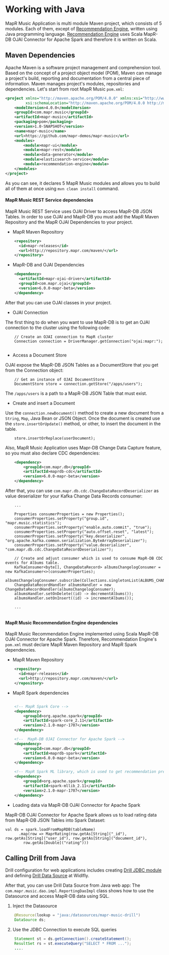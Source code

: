 # Working with Java

MapR Music Application is multi module Maven project, which consists of 5 modules. Each of them, except of 
[Recommendation Engine](https://github.com/mapr-demos/mapr-music/tree/master/recommendation-engine), written using Java 
programming language. [Recommendation Engine](https://github.com/mapr-demos/mapr-music/tree/master/recommendation-engine)
uses Scala MapR-DB OJAI Connector for Apache Spark and therefore it is written on Scala.

## Maven Dependencies

Apache Maven is a software project management and comprehension tool. Based on the concept of a project object model 
(POM), Maven can manage a project's build, reporting and documentation from a central piece of information. Maven 
manages project's modules, repositories and dependencies.
Let's start from root MapR Music `pom.xml`:
```xml
<project xmlns="http://maven.apache.org/POM/4.0.0" xmlns:xsi="http://www.w3.org/2001/XMLSchema-instance"
         xsi:schemaLocation="http://maven.apache.org/POM/4.0.0 http://maven.apache.org/maven-v4_0_0.xsd">
    <modelVersion>4.0.0</modelVersion>
    <groupId>com.mapr.music</groupId>
    <artifactId>mapr-music</artifactId>
    <packaging>pom</packaging>
    <version>1.0-SNAPSHOT</version>
    <name>mapr-music</name>
    <url>https://github.com/mapr-demos/mapr-music</url>
    <modules>
        <module>mapr-ui</module>
        <module>mapr-rest</module>
        <module>data-generator</module>
        <module>elasticsearch-service</module>
        <module>recommendation-engine</module>
    </modules>
</project>
```

As you can see, it declares 5 MapR Music modules and allows you to build all of them at once using `mvn clean install` 
command.

#### MapR Music REST Service dependencies

MapR Music REST Service uses OJAI Driver to access MapR-DB JSON Tables. In order to use OJAI and MapR-DB you must add 
the MapR Maven Repository and the MapR OJAI Dependencies to your project.

* MapR Maven Repository

```xml
    <repository>
      <id>mapr-releases</id>
      <url>http://repository.mapr.com/maven/</url>
    </repository>
```

* MapR-DB and OJAI Dependencies

```xml
    <dependency>
      <artifactId>mapr-ojai-driver</artifactId>
      <groupId>com.mapr.ojai</groupId>
      <version>6.0.0-mapr-beta</version>
    </dependency>
```
After that you can use OJAI classes in your project.

* OJAI Connection

The first thing to do when you want to use MapR-DB is to get an OJAI connection to the cluster using the following code:

```
    // Create an OJAI connection to MapR cluster
    Connection connection = DriverManager.getConnection("ojai:mapr:");
	
```

* Access a Document Store

OJAI expose the MapR-DB JSON Tables as a DocumentStore that you get from the Connection object:

```
    // Get an instance of OJAI DocumentStore
    DocumentStore store = connection.getStore("/apps/users");
```
The `/apps/users` is a path to a MapR-DB JSON Table that must exist.

* Create and insert a Document

Use the `connection.newDocument()` method to create a new document from a `String`, `Map`, Java Bean or JSON Object.
Once the document is created use the `store.insertOrUpdate()` method, or other, to insert the document in the table.

```
    store.insertOrReplace(userDocument);
```


Also, MapR Music Application uses Mapr-DB Change Data Capture feature, so you must also declare CDC dependencies:
```xml
    <dependency>
        <groupId>com.mapr.db</groupId>
        <artifactId>maprdb-cdc</artifactId>
        <version>6.0.0-mapr-beta</version>
    </dependency>
```

After that, you can use `com.mapr.db.cdc.ChangeDataRecordDeserializer` as value deserializer for your Kafka Change Data 
Records consumer:
```
    ...
    
    Properties consumerProperties = new Properties();
    consumerProperties.setProperty("group.id", "mapr.music.statistics");
    consumerProperties.setProperty("enable.auto.commit", "true");
    consumerProperties.setProperty("auto.offset.reset", "latest");
    consumerProperties.setProperty("key.deserializer", "org.apache.kafka.common.serialization.ByteArrayDeserializer");
    consumerProperties.setProperty("value.deserializer", "com.mapr.db.cdc.ChangeDataRecordDeserializer");
    
    // Create and adjust consumer which is used to consume MapR-DB CDC events for Albums table.
    KafkaConsumer<byte[], ChangeDataRecord> albumsChangelogConsumer = new KafkaConsumer<>(consumerProperties);
    albumsChangelogConsumer.subscribe(Collections.singletonList(ALBUMS_CHANGE_LOG));
    ChangeDataRecordHandler albumsHandler = new ChangeDataRecordHandler(albumsChangelogConsumer);
    albumsHandler.setOnDelete((id) -> decrementAlbums());
    albumsHandler.setOnInsert((id) -> incrementAlbums());
    
    ...
    
```

#### MapR Music Recommendation Engine dependencies

MapR Music Recommendation Engine implemented using Scala MapR-DB OJAI Connector for Apache Spark. Therefore, 
Recommendation Engine's `pom.xml` must declare MapR Maven Repository and MapR Spark dependencies.

* MapR Maven Repository

```xml
    <repository>
      <id>mapr-releases</id>
      <url>http://repository.mapr.com/maven/</url>
    </repository>
```

* MapR Spark dependencies

```xml

    <!-- MapR Spark Core -->
    <dependency>
        <groupId>org.apache.spark</groupId>
        <artifactId>spark-core_2.11</artifactId>
        <version>2.1.0-mapr-1707</version>
    </dependency>

    <!--  MapR-DB OJAI Connector for Apache Spark -->
    <dependency>
        <groupId>com.mapr.db</groupId>
        <artifactId>maprdb-spark</artifactId>
        <version>6.0.0-mapr-beta</version>
    </dependency>

    <!-- MapR Spark ML library, which is used to get recommendation predictions -->
    <dependency>
        <groupId>org.apache.spark</groupId>
        <artifactId>spark-mllib_2.11</artifactId>
        <version>2.1.0-mapr-1707</version>
    </dependency>

```

* Loading data via MapR-DB OJAI Connector for Apache Spark

MapR-DB OJAI Connector for Apache Spark allows us to load rating data from MapR-DB JSON Tables into Spark Dataset:
```
val ds = spark.loadFromMapRDB(tableName)
      .map(row => MaprRating(row.getAs[String]("_id"), row.getAs[String]("user_id"), row.getAs[String]("document_id"),
        row.getAs[Double]("rating")))
```

## Calling Drill from Java

Drill configuration for web applications includes creating 
[Drill JDBC module](https://github.com/mapr-demos/mapr-music/blob/master/doc/tutorials/008-deploy-to-wildfly.md#drill-jdbc-driver-module) 
and defining 
[Drill Data Source](https://github.com/mapr-demos/mapr-music/blob/master/doc/tutorials/008-deploy-to-wildfly.md#drill-data-source) 
at Widlfly.

After that, you can use Drill Data Source from Java web app:
The `com.mapr.music.dao.impl.ReportingDaoImpl` class shows how to use the Datasource and access MapR-DB data using SQL.

1. Inject the Datasource

```java 
    @Resource(lookup = "java:/datasources/mapr-music-drill")
    DataSource ds;
```

2. Use the JDBC Connection to execute SQL queries
```java
    Statement st = ds.getConnection().createStatement(); 
    ResultSet rs = st.executeQuery("SELECT * FROM ...");
    ....
```
